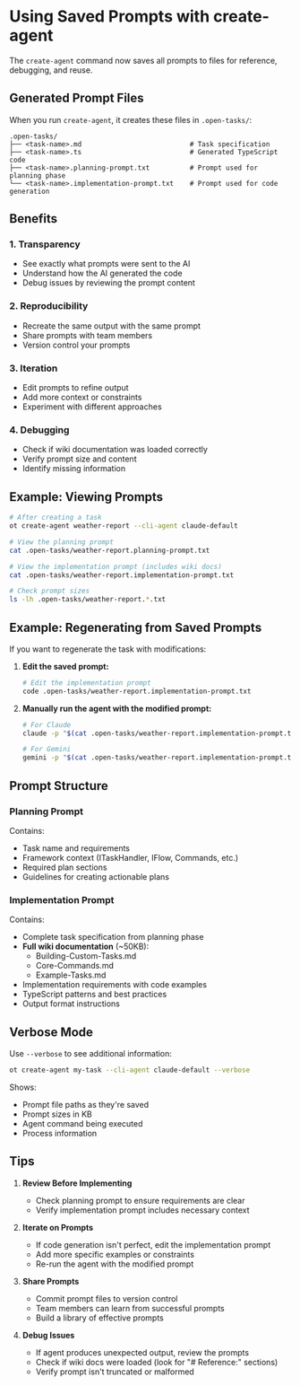 # Using Saved Prompts with create-agent

The `create-agent` command now saves all prompts to files for reference, debugging, and reuse.

## Generated Prompt Files

When you run `create-agent`, it creates these files in `.open-tasks/`:

```
.open-tasks/
├── <task-name>.md                           # Task specification
├── <task-name>.ts                           # Generated TypeScript code
├── <task-name>.planning-prompt.txt          # Prompt used for planning phase
└── <task-name>.implementation-prompt.txt    # Prompt used for code generation
```

## Benefits

### 1. **Transparency**
- See exactly what prompts were sent to the AI
- Understand how the AI generated the code
- Debug issues by reviewing the prompt content

### 2. **Reproducibility**
- Recreate the same output with the same prompt
- Share prompts with team members
- Version control your prompts

### 3. **Iteration**
- Edit prompts to refine output
- Add more context or constraints
- Experiment with different approaches

### 4. **Debugging**
- Check if wiki documentation was loaded correctly
- Verify prompt size and content
- Identify missing information

## Example: Viewing Prompts

```bash
# After creating a task
ot create-agent weather-report --cli-agent claude-default

# View the planning prompt
cat .open-tasks/weather-report.planning-prompt.txt

# View the implementation prompt (includes wiki docs)
cat .open-tasks/weather-report.implementation-prompt.txt

# Check prompt sizes
ls -lh .open-tasks/weather-report.*.txt
```

## Example: Regenerating from Saved Prompts

If you want to regenerate the task with modifications:

1. **Edit the saved prompt:**
   ```bash
   # Edit the implementation prompt
   code .open-tasks/weather-report.implementation-prompt.txt
   ```

2. **Manually run the agent with the modified prompt:**
   ```bash
   # For Claude
   claude -p "$(cat .open-tasks/weather-report.implementation-prompt.txt)" > .open-tasks/weather-report.ts
   
   # For Gemini
   gemini -p "$(cat .open-tasks/weather-report.implementation-prompt.txt)" > .open-tasks/weather-report.ts
   ```

## Prompt Structure

### Planning Prompt
Contains:
- Task name and requirements
- Framework context (ITaskHandler, IFlow, Commands, etc.)
- Required plan sections
- Guidelines for creating actionable plans

### Implementation Prompt
Contains:
- Complete task specification from planning phase
- **Full wiki documentation** (~50KB):
  - Building-Custom-Tasks.md
  - Core-Commands.md
  - Example-Tasks.md
- Implementation requirements with code examples
- TypeScript patterns and best practices
- Output format instructions

## Verbose Mode

Use `--verbose` to see additional information:

```bash
ot create-agent my-task --cli-agent claude-default --verbose
```

Shows:
- Prompt file paths as they're saved
- Prompt sizes in KB
- Agent command being executed
- Process information

## Tips

1. **Review Before Implementing**
   - Check planning prompt to ensure requirements are clear
   - Verify implementation prompt includes necessary context

2. **Iterate on Prompts**
   - If code generation isn't perfect, edit the implementation prompt
   - Add more specific examples or constraints
   - Re-run the agent with the modified prompt

3. **Share Prompts**
   - Commit prompt files to version control
   - Team members can learn from successful prompts
   - Build a library of effective prompts

4. **Debug Issues**
   - If agent produces unexpected output, review the prompts
   - Check if wiki docs were loaded (look for "# Reference:" sections)
   - Verify prompt isn't truncated or malformed
